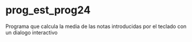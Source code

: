 # prog_est_prog24
Programa que calcula la media de las notas introducidas por el teclado con un dialogo interactivo
